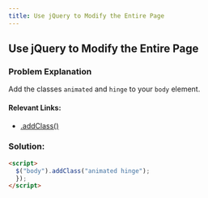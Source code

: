 ```yaml
---
title: Use jQuery to Modify the Entire Page
---
```

## Use jQuery to Modify the Entire Page

### Problem Explanation

Add the classes `animated` and `hinge` to your `body` element.

#### Relevant Links:
  - [.addClass()](https://api.jquery.com/addClass/e)

### Solution:
```html
<script>
  $("body").addClass("animated hinge");
  });
</script>
```
